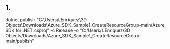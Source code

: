 # 

## 1.

dotnet publish "C:\Users\LEnriquez\3D Objects\Downloads\Azure_SDK_Sample1_CreateResourceGroup-main\Azure SDK for .NET.csproj" -c Release -o "C:/Users/LEnriquez/3D Objects/Downloads/Azure_SDK_Sample1_CreateResourceGroup-main/publish"
